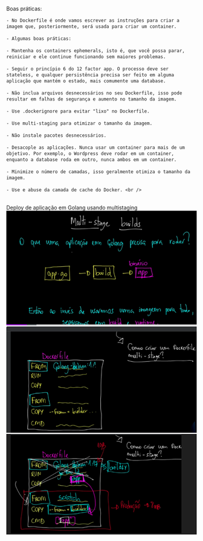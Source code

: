 <html>
 <head>
 </head>
 <body>
    <br /> Boas práticas:

    - No Dockerfile é onde vamos escrever as instruções para criar a imagem que, posteriormente, será usada para criar um container.

    - Algumas boas práticas:

    - Mantenha os containers ephemerals, isto é, que você possa parar, reiniciar e ele continue funcionando sem maiores problemas.

    - Seguir o princípio 6 do 12 factor app. O processo deve ser stateless, e qualquer persistência precisa ser feito em alguma aplicação que mantém o estado, mais comumente uma database.

    - Não inclua arquivos desnecessários no seu Dockerfile, isso pode resultar em falhas de segurança e aumento no tamanho da imagem.

    - Use .dockerignore para evitar "lixo" no Dockerfile.

    - Use multi-staging para otimizar o tamanho da imagem.

    - Não instale pacotes desnecessários.

    - Desacople as aplicações. Nunca usar um container para mais de um objetivo. Por exemplo, o Wordpress deve rodar em um container, enquanto a database roda em outro, nunca ambos em um container.

    - Minimize o número de camadas, isso geralmente otimiza o tamanho da imagem.

    - Use e abuse da camada de cache do Docker. <br />
 </body>
<br /> Deploy de aplicação em Golang usando multistaging <br />
<img src="https://github.com/brenoAmodesto/docker_praticas/blob/main/multi-staging/multistag-1.png" alt="">
<img src="https://github.com/brenoAmodesto/docker_praticas/blob/main/multi-staging/multistag-2.png" alt="">
<img src="https://github.com/brenoAmodesto/docker_praticas/blob/main/multi-staging/multistag-3.png" alt="">


</html>
